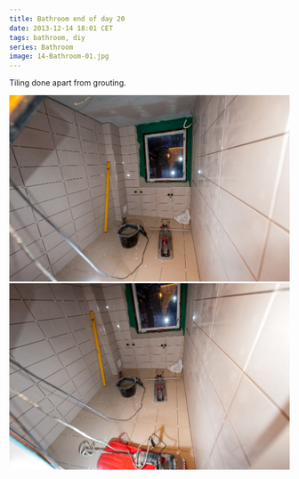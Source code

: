 ```yaml
---
title: Bathroom end of day 20
date: 2013-12-14 18:01 CET
tags: bathroom, diy
series: Bathroom
image: 14-Bathroom-01.jpg
---
```


Tiling done apart from grouting.

![Bathroom](14-Bathroom-01.jpg 'Bathroom')
![Bathroom](14-Bathroom-02.jpg 'Bathroom')

